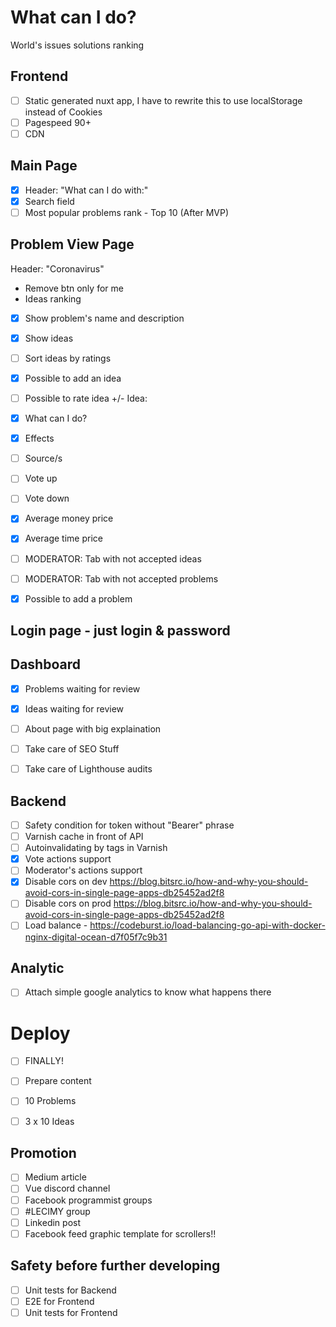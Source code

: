# What can I do?
World's issues solutions ranking

## Frontend
- [ ] Static generated nuxt app, I have to rewrite this to use localStorage instead of Cookies
- [ ] Pagespeed 90+
- [ ] CDN

## Main Page
- [x] Header: "What can I do with:"
- [x] Search field
- [ ] Most popular problems rank - Top 10 (After MVP)

## Problem View Page
Header: "Coronavirus" 
- Remove btn only for me
- Ideas ranking
- [x] Show problem's name and description
- [x] Show ideas
- [ ] Sort ideas by ratings
- [x] Possible to add an idea
- [ ] Possible to rate idea +/-
Idea:
- [x] What can I do?
- [x] Effects
- [ ] Source/s
- [ ] Vote up
- [ ] Vote down
- [x] Average money price
- [x] Average time price

- [ ] MODERATOR: Tab with not accepted ideas
- [ ] MODERATOR: Tab with not accepted problems

- [x] Possible to add a problem

## Login page - just login & password
## Dashboard
- [x] Problems waiting for review
- [x] Ideas waiting for review

- [ ] About page with big explaination
- [ ] Take care of SEO Stuff
- [ ] Take care of Lighthouse audits

## Backend
- [ ] Safety condition for token without "Bearer" phrase
- [ ] Varnish cache in front of API
- [ ] Autoinvalidating by tags in Varnish
- [x] Vote actions support
- [ ] Moderator's actions support
- [x] Disable cors on dev https://blog.bitsrc.io/how-and-why-you-should-avoid-cors-in-single-page-apps-db25452ad2f8
- [ ] Disable cors on prod https://blog.bitsrc.io/how-and-why-you-should-avoid-cors-in-single-page-apps-db25452ad2f8
- [ ] Load balance - https://codeburst.io/load-balancing-go-api-with-docker-nginx-digital-ocean-d7f05f7c9b31

## Analytic
- [ ] Attach simple google analytics to know what happens there

# Deploy
- [ ] FINALLY!

- [ ] Prepare content
- [ ] 10 Problems
- [ ] 3 x 10 Ideas

## Promotion
- [ ] Medium article
- [ ] Vue discord channel
- [ ] Facebook programmist groups
- [ ] #LECIMY group
- [ ] Linkedin post
- [ ] Facebook feed graphic template for scrollers!!

## Safety before further developing
- [ ] Unit tests for Backend
- [ ] E2E for Frontend
- [ ] Unit tests for Frontend

